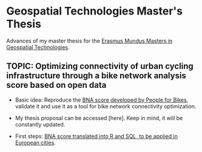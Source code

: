 # Geospatial Technologies Master's Thesis
Advances of my master thesis for the [Erasmus Mundus Masters in Geospatial Technologies](http://mastergeotech.info/).

## __TOPIC:__ Optimizing connectivity of urban cycling infrastructure through a bike network analysis score based on open data

* Basic idea: Reproduce the [BNA score developed by People for Bikes](https://bna.peopleforbikes.org/#/), validate it and use it as a tool for bike network connectivity optimization.

* My thesis proposal can be accessed [here]. Keep in mind, it will be constantly updated.

* First steps: [BNA score translated into R and SQL, to be applied in European cities](https://loreabad6.github.io/masters-thesis-geotech/BNA-Europe.nb.html).
